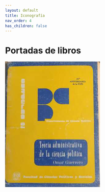 ```yaml
---
layout: default
title: Iconografía
nav_order: 4
has_children: false
---
```


# Portadas de libros

![dssd](/imagenes/portadas/thumbs/1.jpeg)
